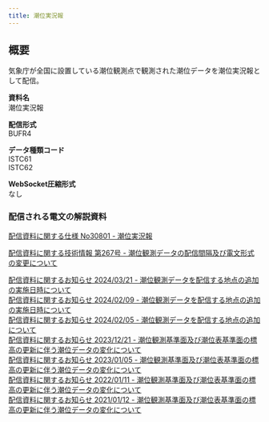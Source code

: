 ```yaml
---
title: 潮位実況報
---
```


## 概要
気象庁が全国に設置している潮位観測点で観測された潮位データを潮位実況報として配信。

**資料名** <br/>
潮位実況報

**配信形式** <br/>
BUFR4

**データ種類コード** <br/>
ISTC61 <br/>
ISTC62

**WebSocket圧縮形式** <br/>
なし

### 配信される電文の解説資料
[配信資料に関する仕様 No30801 - 潮位実況報](https://www.data.jma.go.jp/suishin/shiyou/pdf/no30801)


[配信資料に関する技術情報 第267号 - 潮位観測データの配信間隔及び電文形式の変更について](https://dmdata.jp/docs/jma/technical/267.pdf)


[配信資料に関するお知らせ 2024/03/21 - 潮位観測データを配信する地点の追加の実施日時について](https://dmdata.jp/docs/jma/notice/20240321a.pdf) <br/>
[配信資料に関するお知らせ 2024/02/09 - 潮位観測データを配信する地点の追加の実施日時について](https://dmdata.jp/docs/jma/notice/20240209d.pdf) <br/>
[配信資料に関するお知らせ 2024/02/05 - 潮位観測データを配信する地点の追加について](https://dmdata.jp/docs/jma/notice/20240205d.pdf) <br/>
[配信資料に関するお知らせ 2023/12/21 - 潮位観測基準面及び潮位表基準面の標高の更新に伴う潮位データの変化について](https://dmdata.jp/docs/jma/notice/20231221a.pdf) <br/>
[配信資料に関するお知らせ 2023/01/05 - 潮位観測基準面及び潮位表基準面の標高の更新に伴う潮位データの変化について](https://dmdata.jp/docs/jma/notice/20230105a.pdf) <br/>
[配信資料に関するお知らせ 2022/01/11 - 潮位観測基準面及び潮位表基準面の標高の更新に伴う潮位データの変化について](https://dmdata.jp/docs/jma/notice/20220111a.pdf) <br/>
[配信資料に関するお知らせ 2021/01/12 - 潮位観測基準面及び潮位表基準面の標高の更新に伴う潮位データの変化について](https://dmdata.jp/docs/jma/notice/20210112a.pdf)
